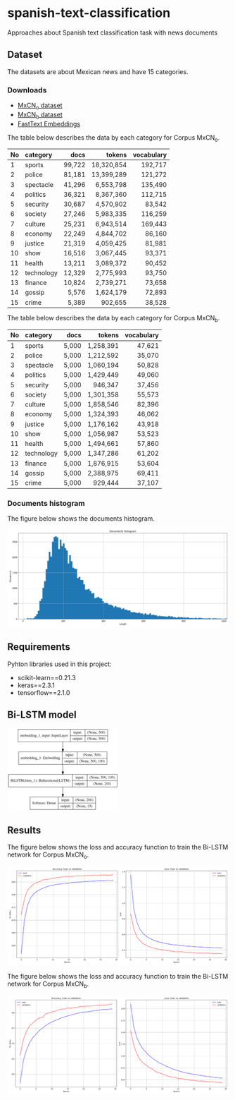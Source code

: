 # spanish-text-classification
Approaches about Spanish text classification task with news documents

## Dataset

The datasets are about Mexican news and have 15 categories.

### Downloads

* [MxCN<sub>o</sub> dataset](https://drive.google.com/file/d/1yag5gLaCbT1GWoxYEY1e2IrmZImfM9oe/view?usp=sharing)
* [MxCN<sub>b</sub> dataset](https://drive.google.com/file/d/1AL6mede_WPDe0P6nN21iQoxjTTM4sFfn/view?usp=sharing)
* [FastText Embeddings](https://drive.google.com/open?id=1moxnW-VSy99mtFExfU5muEubTQ62iQem)

The table below describes the data by each category for Corpus MxCN<sub>o</sub>.

No  |  category  |  docs   |   tokens    |vocabulary
:---|    :---    |    ---: |    ---:     | ---:
1   | sports     | 99,722  |  18,320,854 | 192,717
2   | police     | 81,181  |  13,399,289 | 121,272
3   | spectacle  | 41,296  |  6,553,798  | 135,490
4   | politics   | 36,321  |  8,367,360  | 112,715
5   | security   | 30,687  |  4,570,902  | 83,542
6   | society    | 27,246  |  5,983,335  | 116,259
7   | culture    | 25,231  |  6,943,514  | 169,443
8   | economy    | 22,249  |  4,844,702  | 86,160
9   | justice    | 21,319  |  4,059,425  | 81,981
10  | show       | 16,516  |  3,067,445  | 93,371
11  | health     | 13,211  |  3,089,372  | 90,452
12  | technology | 12,329  |  2,775,993  | 93,750
13  | finance    | 10,824  |  2,739,271  | 73,658
14  | gossip     | 5,576   |  1,624,179  | 72,893
15  | crime      | 5,389   |  902,655    | 38,528


The table below describes the data by each category for Corpus MxCN<sub>b</sub>.

No  |  category  |  docs   |   tokens    |vocabulary
:---|    :---    |    ---: |    ---:     | ---:
1   | sports     | 5,000   | 1,258,391   | 47,621
2   | police     | 5,000   | 1,212,592   | 35,070
3   | spectacle  | 5,000   | 1,060,194   | 50,828
4   | politics   | 5,000   | 1,429,449   | 49,060
5   | security   | 5,000   |   946,347   | 37,456
6   | society    | 5,000   | 1,301,358   | 55,573
7   | culture    | 5,000   | 1,858,546   | 82,396
8   | economy    | 5,000   | 1,324,393   | 46,062
9   | justice    | 5,000   | 1,176,162   | 43,918
10  | show       | 5,000   | 1,056,987   | 53,523
11  | health     | 5,000   | 1,494,661   | 57,860
12  | technology | 5,000   | 1,347,286   | 61,202
13  | finance    | 5,000   | 1,876,915   | 53,604
14  | gossip     | 5,000   | 2,388,975   | 69,411
15  | crime      | 5,000   |   929,444   | 37,107


### Documents histogram

The figure below shows the documents histogram.

![documents histogram](/img/zoom_docs_hist.png)

## Requirements

Pyhton libraries used in this project:

* scikit-learn==0.21.3
* keras==2.3.1
* tensorflow==2.1.0

## Bi-LSTM model

<img src="/img/model.png" width="50%" alt="model">

## Results


The figure below shows the loss and accuracy function to train the Bi-LSTM network for Corpus MxCN<sub>o</sub>.

![model](/img/acc_loss.png)

The figure below shows the loss and accuracy function to train the Bi-LSTM network for Corpus MxCN<sub>b</sub>.

![model](/img/acc_loss_5k.png)



